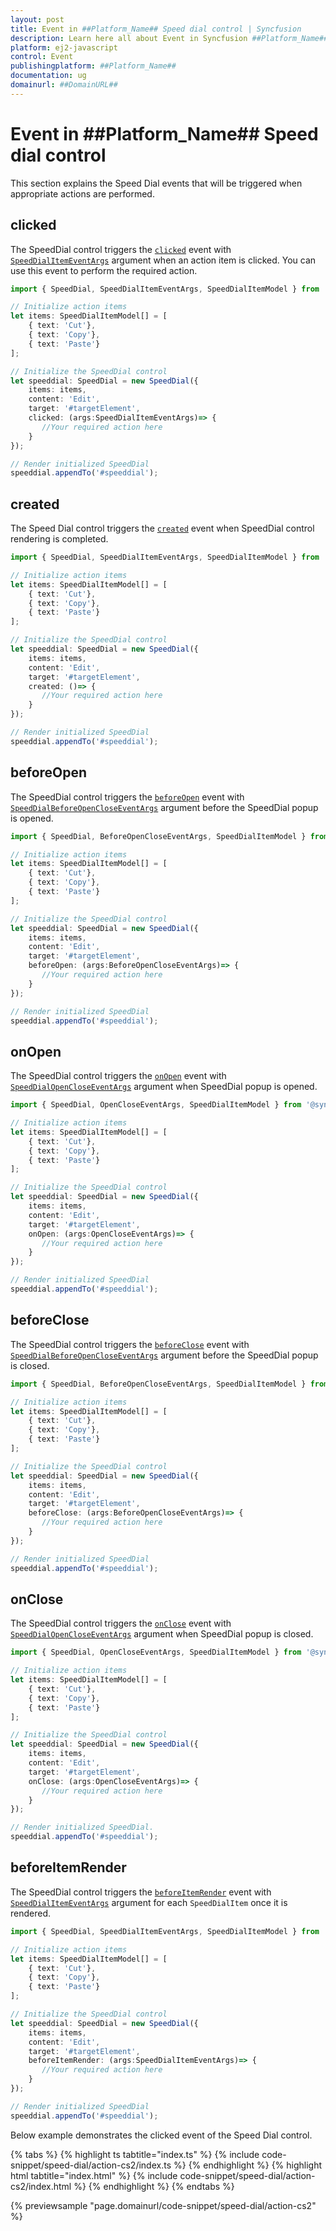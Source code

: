 ```yaml
---
layout: post
title: Event in ##Platform_Name## Speed dial control | Syncfusion
description: Learn here all about Event in Syncfusion ##Platform_Name## Speed dial control of Syncfusion Essential JS 2 and more.
platform: ej2-javascript
control: Event 
publishingplatform: ##Platform_Name##
documentation: ug
domainurl: ##DomainURL##
---
```


# Event in ##Platform_Name## Speed dial control

This section explains the Speed Dial events that will be triggered when appropriate actions are performed.

## clicked

The SpeedDial control triggers the [`clicked`](../api/speed-dial#clicked) event with [`SpeedDialItemEventArgs`](../api/speed-dial/speedDialItemEventArgs/) argument when an action item is clicked. You can use this event to perform the required action.

```ts
import { SpeedDial, SpeedDialItemEventArgs, SpeedDialItemModel } from '@syncfusion/ej2-buttons';

// Initialize action items
let items: SpeedDialItemModel[] = [
    { text: 'Cut'},
    { text: 'Copy'},
    { text: 'Paste'}
];

// Initialize the SpeedDial control
let speeddial: SpeedDial = new SpeedDial({
    items: items,
    content: 'Edit',
    target: '#targetElement',
    clicked: (args:SpeedDialItemEventArgs)=> {
       //Your required action here
    }
});

// Render initialized SpeedDial
speeddial.appendTo('#speeddial');
```

## created

The Speed Dial control triggers the [`created`](../api/speed-dial#created) event when SpeedDial control rendering is completed.

```ts
import { SpeedDial, SpeedDialItemEventArgs, SpeedDialItemModel } from '@syncfusion/ej2-buttons';

// Initialize action items
let items: SpeedDialItemModel[] = [
    { text: 'Cut'},
    { text: 'Copy'},
    { text: 'Paste'}
];

// Initialize the SpeedDial control
let speeddial: SpeedDial = new SpeedDial({
    items: items,
    content: 'Edit',
    target: '#targetElement',
    created: ()=> {
       //Your required action here
    }
});

// Render initialized SpeedDial
speeddial.appendTo('#speeddial');
```

## beforeOpen

The SpeedDial control triggers the [`beforeOpen`](../api/speed-dial#beforeopen) event with [`SpeedDialBeforeOpenCloseEventArgs`](../api/speed-dial/speedDialBeforeOpenCloseEventArgs/) argument before the SpeedDial popup is opened.

```ts
import { SpeedDial, BeforeOpenCloseEventArgs, SpeedDialItemModel } from '@syncfusion/ej2-buttons';

// Initialize action items
let items: SpeedDialItemModel[] = [
    { text: 'Cut'},
    { text: 'Copy'},
    { text: 'Paste'}
];

// Initialize the SpeedDial control
let speeddial: SpeedDial = new SpeedDial({
    items: items,
    content: 'Edit',
    target: '#targetElement',
    beforeOpen: (args:BeforeOpenCloseEventArgs)=> {
       //Your required action here
    }
});

// Render initialized SpeedDial
speeddial.appendTo('#speeddial');
```

## onOpen

The SpeedDial control triggers the [`onOpen`](../api/speed-dial#onopen) event with [`SpeedDialOpenCloseEventArgs`](../api/speed-dial/speedDialOpenCloseEventArgs/) argument when SpeedDial popup is opened.

```ts
import { SpeedDial, OpenCloseEventArgs, SpeedDialItemModel } from '@syncfusion/ej2-buttons';

// Initialize action items
let items: SpeedDialItemModel[] = [
    { text: 'Cut'},
    { text: 'Copy'},
    { text: 'Paste'}
];

// Initialize the SpeedDial control
let speeddial: SpeedDial = new SpeedDial({
    items: items,
    content: 'Edit',
    target: '#targetElement',
    onOpen: (args:OpenCloseEventArgs)=> {
       //Your required action here
    }
});

// Render initialized SpeedDial
speeddial.appendTo('#speeddial');
```

## beforeClose

The SpeedDial control triggers the [`beforeClose`](../api/speed-dial#beforeclose) event with [`SpeedDialBeforeOpenCloseEventArgs`](../api/speed-dial/speedDialBeforeOpenCloseEventArgs/) argument before the SpeedDial popup is closed.

```ts
import { SpeedDial, BeforeOpenCloseEventArgs, SpeedDialItemModel } from '@syncfusion/ej2-buttons';

// Initialize action items
let items: SpeedDialItemModel[] = [
    { text: 'Cut'},
    { text: 'Copy'},
    { text: 'Paste'}
];

// Initialize the SpeedDial control
let speeddial: SpeedDial = new SpeedDial({
    items: items,
    content: 'Edit',
    target: '#targetElement',
    beforeClose: (args:BeforeOpenCloseEventArgs)=> {
       //Your required action here
    }
});

// Render initialized SpeedDial
speeddial.appendTo('#speeddial');
```

## onClose

The SpeedDial control triggers the [`onClose`](../api/speed-dial#onclose) event with [`SpeedDialOpenCloseEventArgs`](../api/speed-dial/speedDialOpenCloseEventArgs/) argument when SpeedDial popup is closed.

```ts
import { SpeedDial, OpenCloseEventArgs, SpeedDialItemModel } from '@syncfusion/ej2-buttons';

// Initialize action items
let items: SpeedDialItemModel[] = [
    { text: 'Cut'},
    { text: 'Copy'},
    { text: 'Paste'}
];

// Initialize the SpeedDial control
let speeddial: SpeedDial = new SpeedDial({
    items: items,
    content: 'Edit',
    target: '#targetElement',
    onClose: (args:OpenCloseEventArgs)=> {
       //Your required action here
    }
});

// Render initialized SpeedDial.
speeddial.appendTo('#speeddial');
```

## beforeItemRender

The SpeedDial control triggers the [`beforeItemRender`](../api/speed-dial#beforeitemrender) event with [`SpeedDialItemEventArgs`](../api/speed-dial/speedDialItemEventArgs/) argument for each `SpeedDialItem` once it is rendered.

```ts
import { SpeedDial, SpeedDialItemEventArgs, SpeedDialItemModel } from '@syncfusion/ej2-buttons';

// Initialize action items
let items: SpeedDialItemModel[] = [
    { text: 'Cut'},
    { text: 'Copy'},
    { text: 'Paste'}
];

// Initialize the SpeedDial control
let speeddial: SpeedDial = new SpeedDial({
    items: items,
    content: 'Edit',
    target: '#targetElement',
    beforeItemRender: (args:SpeedDialItemEventArgs)=> {
       //Your required action here
    }
});

// Render initialized SpeedDial
speeddial.appendTo('#speeddial');
```

Below example demonstrates the clicked event of the Speed Dial control.

{% tabs %}
{% highlight ts tabtitle="index.ts" %}
{% include code-snippet/speed-dial/action-cs2/index.ts %}
{% endhighlight %}
{% highlight html tabtitle="index.html" %}
{% include code-snippet/speed-dial/action-cs2/index.html %}
{% endhighlight %}
{% endtabs %}
          
{% previewsample "page.domainurl/code-snippet/speed-dial/action-cs2" %}